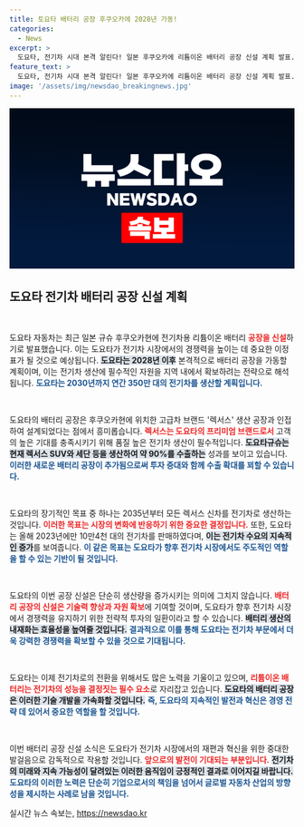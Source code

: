 ```yaml
---
title: 토요타 배터리 공장 후쿠오카에 2028년 가동!
categories:
  - News
excerpt: >
  도요타, 전기차 시대 본격 알린다! 일본 후쿠오카에 리튬이온 배터리 공장 신설 계획 발표. 2028년 가동 목표로, 2035년부터 렉서스는 전기차만 생산! 전기차 생산 목표는 연간 350만 대. 클릭하고 더 알아보세요!
feature_text: >
  도요타, 전기차 시대 본격 알린다! 일본 후쿠오카에 리튬이온 배터리 공장 신설 계획 발표. 2028년 가동 목표로, 2035년부터 렉서스는 전기차만 생산! 전기차 생산 목표는 연간 350만 대. 클릭하고 더 알아보세요!
image: '/assets/img/newsdao_breakingnews.jpg'
---
```


<p><img src="/assets/img/newsdao_breakingnews.jpg" alt="pcversion 속보" /></p>

<h2 data-ke-size="size26">도요타 전기차 배터리 공장 신설 계획</h2>

<p data-ke-size="size16">&nbsp;</p>

<p>도요타 자동차는 최근 일본 규슈 후쿠오카현에 전기차용 리튬이온 배터리 <b><span style="color: #ee2323;">공장을 신설</span></b>하기로 발표했습니다. 이는 도요타가 전기차 시장에서의 경쟁력을 높이는 데 중요한 이정표가 될 것으로 예상됩니다. <b><span style="background-color: #21538527;">도요타는 2028년 이후</span></b> 본격적으로 배터리 공장을 가동할 계획이며, 이는 전기차 생산에 필수적인 자원을 지역 내에서 확보하려는 전략으로 해석됩니다. <b><span style="color: #1a5490;">도요타는 2030년까지 연간 350만 대의 전기차를 생산할 계획입니다.</span></b></p>

<p data-ke-size="size16">&nbsp;</p>

<p>도요타의 배터리 공장은 후쿠오카현에 위치한 고급차 브랜드 '렉서스' 생산 공장과 인접하여 설계되었다는 점에서 흥미롭습니다. <b><span style="color: #ee2323;">렉서스는 도요타의 프리미엄 브랜드로서</span></b> 고객의 높은 기대를 충족시키기 위해 품질 높은 전기차 생산이 필수적입니다. <b><span style="background-color: #21538527;">도요타규슈는 현재 렉서스 SUV와 세단 등을 생산하여 약 90%를 수출하는</span></b> 성과를 보이고 있습니다. <b><span style="color: #1a5490;">이러한 새로운 배터리 공장이 추가됨으로써 투자 증대와 함께 수출 확대를 꾀할 수 있습니다.</span></b></p>

<p data-ke-size="size16">&nbsp;</p>

<p>도요타의 장기적인 목표 중 하나는 2035년부터 모든 렉서스 신차를 전기차로 생산하는 것입니다. <b><span style="color: #ee2323;">이러한 목표는 시장의 변화에 반응하기 위한 중요한 결정입니다.</span></b> 또한, 도요타는 올해 2023년에만 10만4천 대의 전기차를 판매하였다며, <b><span style="background-color: #21538527;">이는 전기차 수요의 지속적인 증가</span></b>를 보여줍니다. <b><span style="color: #1a5490;">이 같은 목표는 도요타가 향후 전기차 시장에서도 주도적인 역할을 할 수 있는 기반이 될 것입니다.</span></b></p>

<p data-ke-size="size16">&nbsp;</p>

<p>도요타의 이번 공장 신설은 단순히 생산량을 증가시키는 의미에 그치지 않습니다. <b><span style="color: #ee2323;">배터리 공장의 신설은 기술력 향상과 자원 확보</span></b>에 기여할 것이며, 도요타가 향후 전기차 시장에서 경쟁력을 유지하기 위한 전략적 투자의 일환이라고 할 수 있습니다. <b><span style="background-color: #21538527;">배터리 생산의 내재화는 효율성을 높여줄 것입니다.</span></b> <b><span style="color: #1a5490;">결과적으로 이를 통해 도요타는 전기차 부문에서 더욱 강력한 경쟁력을 확보할 수 있을 것으로 기대됩니다.</span></b></p>

<p data-ke-size="size16">&nbsp;</p>

<p>도요타는 이제 전기차로의 전환을 위해서도 많은 노력을 기울이고 있으며, <b><span style="color: #ee2323;">리튬이온 배터리는 전기차의 성능을 결정짓는 필수 요소</span></b>로 자리잡고 있습니다. <b><span style="background-color: #21538527;">도요타의 배터리 공장은 이러한 기술 개발을 가속화할 것입니다.</span></b> <b><span style="color: #1a5490;">즉, 도요타의 지속적인 발전과 혁신은 경영 전략 데 있어서 중요한 역할을 할 것입니다.</span></b></p>

<p data-ke-size="size16">&nbsp;</p>

<p>이번 배터리 공장 신설 소식은 도요타가 전기차 시장에서의 재편과 혁신을 위한 중대한 발걸음으로 감독적으로 작용할 것입니다. <b><span style="color: #ee2323;">앞으로의 발전이 기대되는 부분입니다.</span></b> <b><span style="background-color: #21538527;">전기차의 미래와 지속 가능성이 달려있는 이러한 움직임이 긍정적인 결과로 이어지길 바랍니다.</span></b> <b><span style="color: #1a5490;">도요타의 이러한 노력은 단순히 기업으로서의 책임을 넘어서 글로벌 자동차 산업의 방향성을 제시하는 사례로 남을 것입니다.</span></b></p>
실시간 뉴스 속보는, <a href="https://newsdao.kr" rel="dofollow">https://newsdao.kr</a>


